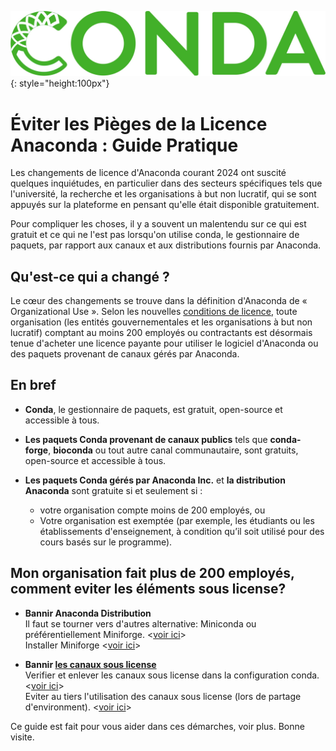 ![](pages/images/Conda_logo.jpg){: style="height:100px"}

# Éviter les Pièges de la Licence Anaconda : Guide Pratique

Les changements de licence d'Anaconda courant 2024 ont suscité quelques inquiétudes, en particulier dans des secteurs spécifiques tels que l'université, la recherche et les organisations à but non lucratif, qui se sont appuyés sur la plateforme en pensant qu'elle était disponible gratuitement.

Pour compliquer les choses, il y a souvent un malentendu sur ce qui est gratuit et ce qui ne l'est pas lorsqu'on utilise conda, le gestionnaire de paquets, par rapport aux canaux et aux distributions fournis par Anaconda.

## Qu'est-ce qui a changé ?

Le cœur des changements se trouve dans la définition d'Anaconda de « Organizational Use ». Selon les nouvelles [conditions de licence](https://legal.anaconda.com/policies/en/?name=terms-of-service#anaconda-terms-of-service), toute organisation (les entités gouvernementales et les organisations à but non lucratif) comptant au moins 200 employés ou contractants est désormais tenue d'acheter une licence payante pour utiliser le logiciel d'Anaconda ou des paquets provenant de canaux gérés par Anaconda.

## En bref

* **Conda**, le gestionnaire de paquets, est gratuit, open-source et accessible à tous.

* **Les paquets Conda provenant de canaux publics**  tels que **conda-forge**, **bioconda** ou tout autre canal communautaire, sont gratuits, open-source et accessible à tous.

* **Les paquets Conda gérés par Anaconda Inc.**  et **la distribution Anaconda** sont gratuite si et seulement si :
    - votre organisation compte moins de 200 employés, ou
    - Votre organisation est exemptée (par exemple, les étudiants ou les établissements d'enseignement, à condition qu’il soit utilisé pour des cours basés sur le programme).

## Mon organisation fait plus de 200 employés, comment eviter les éléments sous license?

* **Bannir Anaconda Distribution**  
    Il faut se tourner vers d'autres alternative: Miniconda ou préférentiellement Miniforge. <[voir ici](./pages/conda-distrib)>  
    Installer Miniforge <[voir ici](./pages/conda-installation)>

* **Bannir [les canaux sous license](./pages/conda-channels/)**  
    Verifier et enlever les canaux sous license dans la configuration conda. <[voir ici](./pages/conda-check)>  
    Eviter au tiers l'utilisation des canaux sous license (lors de partage d'environment). <[voir ici](./pages/conda-share)>

Ce guide est fait pour vous aider dans ces démarches, voir plus. Bonne visite.